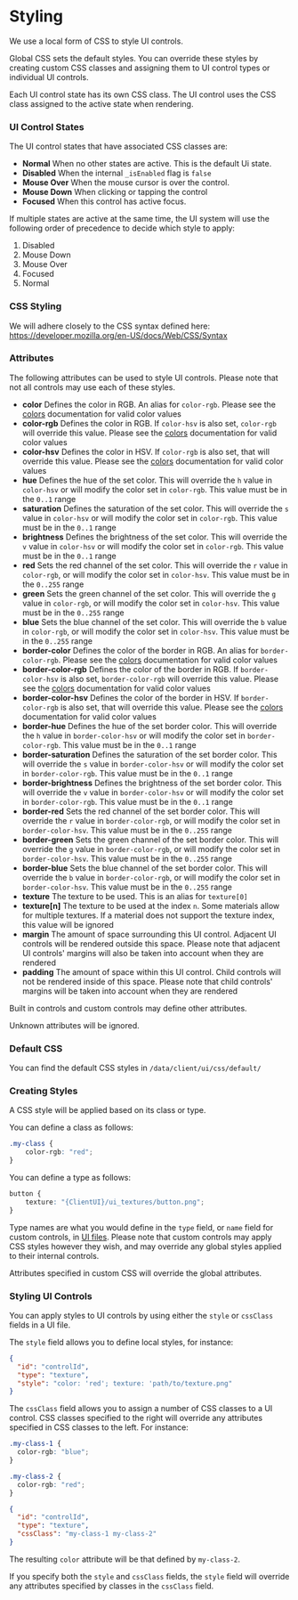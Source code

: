 # Styling
We use a local form of CSS to style UI controls.

Global CSS sets the default styles. You can override these styles by creating custom CSS classes and assigning them to UI control types or individual UI controls.

Each UI control state has its own CSS class. The UI control uses the CSS class assigned to the active state when rendering.

### UI Control States
The UI control states that have associated CSS classes are:

* **Normal**
  When no other states are active. This is the default Ui state.
* **Disabled**
  When the internal `_isEnabled` flag is `false`
* **Mouse Over**
  When the mouse cursor is over the control.
* **Mouse Down**
  When clicking or tapping the control 
* **Focused**
  When this control has active focus.
  
If multiple states are active at the same time, the UI system will use the following order of precedence to decide which style to apply:

1. Disabled
1. Mouse Down
1. Mouse Over
1. Focused
1. Normal

### CSS Styling
We will adhere closely to the CSS syntax defined here: https://developer.mozilla.org/en-US/docs/Web/CSS/Syntax

### Attributes
The following attributes can be used to style UI controls. Please note that not all controls may use each of these styles.

* **color**
  Defines the color in RGB. An alias for `color-rgb`. Please see the [colors](../Graphics/Colors.md) documentation for valid color values
* **color-rgb**
  Defines the color in RGB. If `color-hsv` is also set, `color-rgb` will override this value. Please see the [colors](../Graphics/Colors.md) documentation for valid color values
* **color-hsv**
  Defines the color in HSV. If `color-rgb` is also set, that will override this value. Please see the [colors](../Graphics/Colors.md) documentation for valid color values
* **hue**
  Defines the hue of the set color. This will override the `h` value in `color-hsv` or will modify the color set in `color-rgb`. This value must be in the `0..1` range
* **saturation**
  Defines the saturation of the set color. This will override the `s` value in `color-hsv` or will modify the color set in `color-rgb`. This value must be in the `0..1` range
* **brightness**
  Defines the brightness of the set color. This will override the `v` value in `color-hsv` or will modify the color set in `color-rgb`. This value must be in the `0..1` range
* **red**
  Sets the red channel of the set color. This will override the `r` value in `color-rgb`, or will modify the color set in `color-hsv`. This value must be in the `0..255` range
* **green**
  Sets the green channel of the set color. This will override the `g` value in `color-rgb`, or will modify the color set in `color-hsv`. This value must be in the `0..255` range
* **blue**
  Sets the blue channel of the set color. This will override the `b` value in `color-rgb`, or will modify the color set in `color-hsv`. This value must be in the `0..255` range
* **border-color**
  Defines the color of the border in RGB. An alias for `border-color-rgb`. Please see the [colors](../Graphics/Colors.md) documentation for valid color values
* **border-color-rgb**
  Defines the color of the border in RGB. If `border-color-hsv` is also set, `border-color-rgb` will override this value. Please see the [colors](../Graphics/Colors.md) documentation for valid color values
* **border-color-hsv**
  Defines the color of the border in HSV. If `border-color-rgb` is also set, that will override this value. Please see the [colors](../Graphics/Colors.md) documentation for valid color values
* **border-hue**
  Defines the hue of the set border color. This will override the `h` value in `border-color-hsv` or will modify the color set in `border-color-rgb`. This value must be in the `0..1` range
* **border-saturation**
  Defines the saturation of the set border color. This will override the `s` value in `border-color-hsv` or will modify the color set in `border-color-rgb`. This value must be in the `0..1` range
* **border-brightness**
  Defines the brightness of the set border color. This will override the `v` value in `border-color-hsv` or will modify the color set in `border-color-rgb`. This value must be in the `0..1` range
* **border-red**
  Sets the red channel of the set border color. This will override the `r` value in `border-color-rgb`, or will modify the color set in `border-color-hsv`. This value must be in the `0..255` range
* **border-green**
  Sets the green channel of the set border color. This will override the `g` value in `border-color-rgb`, or will modify the color set in `border-color-hsv`. This value must be in the `0..255` range
* **border-blue**
  Sets the blue channel of the set border color. This will override the `b` value in `border-color-rgb`, or will modify the color set in `border-color-hsv`. This value must be in the `0..255` range
* **texture** The texture to be used. This is an alias for `texture[0]`
* **texture[n]** The texture to be used at the index `n`. Some materials allow for multiple textures. If a material does not support the texture index, this value will be ignored
* **margin** The amount of space surrounding this UI control. Adjacent UI controls will be rendered outside this space. Please note that adjacent UI controls' margins will also be taken into account when they are rendered  
* **padding** The amount of space within this UI control. Child controls will not be rendered inside of this space. Please note that child controls' margins will be taken into account when they are rendered

Built in controls and custom controls may define other attributes.

Unknown attributes will be ignored.

### Default CSS
You can find the default CSS styles in `/data/client/ui/css/default/`

### Creating Styles
A CSS style will be applied based on its class or type.

You can define a class as follows:

```css
.my-class {
    color-rgb: "red";
}
```

You can define a type as follows:

```css
button {
    texture: "{ClientUI}/ui_textures/button.png";
}
```

Type names are what you would define in the `type` field, or `name` field for custom controls, in [UI files](UIFiles.md). Please note that custom controls may apply CSS styles however they wish, and may override any global styles applied to their internal controls.

Attributes specified in custom CSS will override the global attributes.

### Styling UI Controls
You can apply styles to UI controls by using either the `style` or `cssClass` fields in a UI file.

The `style` field allows you to define local styles, for instance:

```json
{
  "id": "controlId",
  "type": "texture",
  "style": "color: 'red'; texture: 'path/to/texture.png"
}
```

The `cssClass` field allows you to assign a number of CSS classes to a UI control. CSS classes specified to the right will override any attributes specified in CSS classes to the left. For instance:

```css
.my-class-1 {
  color-rgb: "blue";
}

.my-class-2 {
  color-rgb: "red";
}
```

```json
{
  "id": "controlId",
  "type": "texture",
  "cssClass": "my-class-1 my-class-2"
}
```

The resulting `color` attribute will be that defined by `my-class-2`.

If you specify both the `style` and `cssClass` fields, the `style` field will override any attributes specified by classes in the `cssClass` field.
